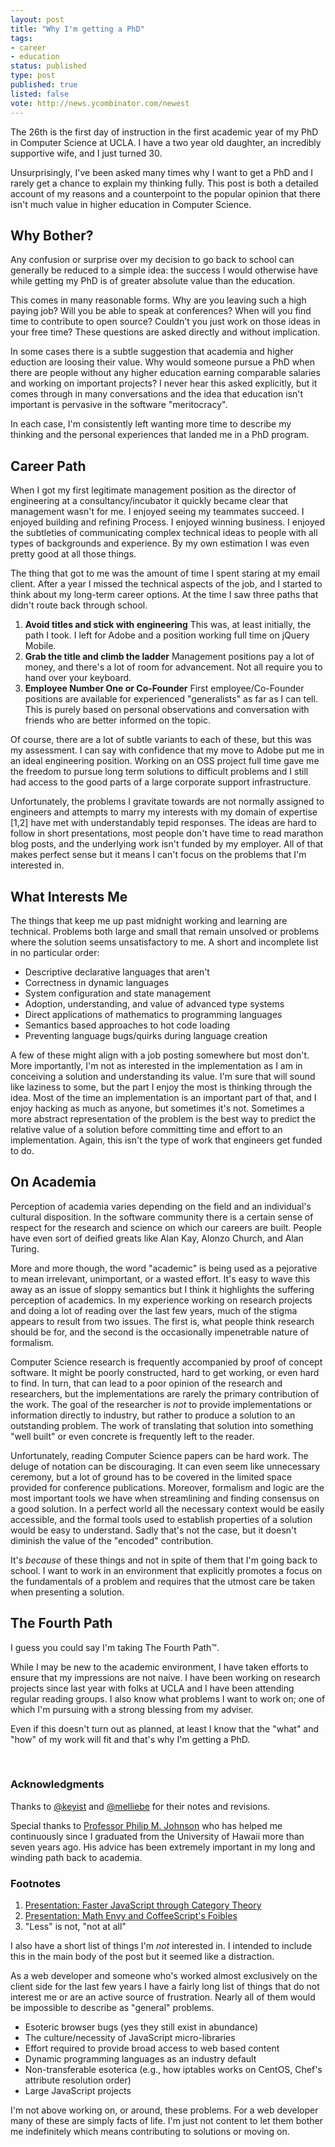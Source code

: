```yaml
---
layout: post
title: "Why I'm getting a PhD"
tags:
- career
- education
status: published
type: post
published: true
listed: false
vote: http://news.ycombinator.com/newest
---
```


The 26th is the first day of instruction in the first academic year of my PhD in Computer Science at UCLA. I have a two year old daughter, an incredibly supportive wife, and I just turned 30.

Unsurprisingly, I've been asked many times why I want to get a PhD and I rarely get a chance to explain my thinking fully. This post is both a detailed account of my reasons and a counterpoint to the popular opinion that there isn't much value in higher education in Computer Science.

## Why Bother?

Any confusion or surprise over my decision to go back to school can generally be reduced to a simple idea: the success I would otherwise have while getting my PhD is of greater absolute value than the education.

This comes in many reasonable forms. Why are you leaving such a high paying job? Will you be able to speak at conferences? When will you find time to contribute to open source? Couldn't you just work on those ideas in your free time? These questions are asked directly and without implication.

In some cases there is a subtle suggestion that academia and higher eduction are loosing their value. Why would someone pursue a PhD when there are people without any higher education earning comparable salaries and working on important projects? I never hear this asked explicitly, but it comes through in many conversations and the idea that education isn't important is pervasive in the software "meritocracy".

In each case, I'm consistently left wanting more time to describe my thinking and the personal experiences that landed me in a PhD program.

## Career Path

When I got my first legitimate management position as the director of engineering at a consultancy/incubator it quickly became clear that management wasn't for me. I enjoyed seeing my teammates succeed. I enjoyed building and refining Process. I enjoyed winning business. I enjoyed the subtleties of communicating complex technical ideas to people with all types of backgrounds and experience. By my own estimation I was even pretty good at all those things.

The thing that got to me was the amount of time I spent staring at my email client. After a year I missed the technical aspects of the job, and I started to think about my long-term career options. At the time I saw three paths that didn't route back through school.

1. **Avoid titles and stick with engineering** This was, at least initially, the path I took. I left for Adobe and a position working full time on jQuery Mobile.
2. **Grab the title and climb the ladder** Management positions pay a lot of money, and there's a lot of room for advancement. Not all require you to hand over your keyboard.
3. **Employee Number One or Co-Founder** First employee/Co-Founder positions are available for experienced "generalists" as far as I can tell. This is purely based on personal observations and conversation with friends who are better informed on the topic.

Of course, there are a lot of subtle variants to each of these, but this was my assessment. I can say with confidence that my move to Adobe put me in an ideal engineering position. Working on an OSS project full time gave me the freedom to pursue long term solutions to difficult problems and I still had access to the good parts of a large corporate support infrastructure.

Unfortunately, the problems I gravitate towards are not normally assigned to engineers and attempts to marry my interests with my domain of expertise [1,2] have met with understandably tepid responses. The ideas are hard to follow in short presentations, most people don't have time to read marathon blog posts, and the underlying work isn't funded by my employer. All of that makes perfect sense but it means I can't focus on the problems that I'm interested in.

## What Interests Me

The things that keep me up past midnight working and learning are technical. Problems both large and small that remain unsolved or problems where the solution seems unsatisfactory to me. A short and incomplete list in no particular order:

* Descriptive declarative languages that aren't
* Correctness in dynamic languages
* System configuration and state management
* Adoption, understanding, and value of advanced type systems
* Direct applications of mathematics to programming languages
* Semantics based approaches to hot code loading
* Preventing language bugs/quirks during language creation

A few of these might align with a job posting somewhere but most don't. More importantly, I'm not as interested in the implementation as I am in conceiving a solution and understanding its value. I'm sure that will sound like laziness to some, but the part I enjoy the most is thinking through the idea. Most of the time an implementation is an important part of that, and I enjoy hacking as much as anyone, but sometimes it's not. Sometimes a more abstract representation of the problem is the best way to predict the relative value of a solution before committing time and effort to an implementation. Again, this isn't the type of work that engineers get funded to do.

## On Academia

Perception of academia varies depending on the field and an individual's cultural disposition. In the software community there is a certain sense of respect for the research and science on which our careers are built. People have even sort of deified greats like Alan Kay, Alonzo Church, and Alan Turing.

More and more though, the word "academic" is being used as a pejorative to mean irrelevant, unimportant, or a wasted effort. It's easy to wave this away as an issue of sloppy semantics but I think it highlights the suffering perception of academics. In my experience working on research projects and doing a lot of reading over the last few years, much of the stigma appears to result from two issues. The first is, what people think research should be for, and the second is the occasionally impenetrable nature of formalism.

Computer Science research is frequently accompanied by proof of concept software. It might be poorly constructed, hard to get working, or even hard to find. In turn, that can lead to a poor opinion of the research and researchers, but the implementations are rarely the primary contribution of the work. The goal of the researcher is *not* to provide implementations or information directly to industry, but rather to produce a solution to an outstanding problem. The work of translating that solution into something "well built" or even concrete is frequently left to the reader.

Unfortunately, reading Computer Science papers can be hard work. The deluge of notation can be discouraging. It can even seem like unnecessary ceremony, but a lot of ground has to be covered in the limited space provided for conference publications. Moreover, formalism and logic are the most important tools we have when streamlining and finding consensus on a good solution. In a perfect world all the necessary context would be easily accessible, and the formal tools used to establish properties of a solution would be easy to understand. Sadly that's not the case, but it doesn't diminish the value of the "encoded" contribution.

It's *because* of these things and not in spite of them that I'm going back to school. I want to work in an environment that explicitly promotes a focus on the fundamentals of a problem and requires that the utmost care be taken when presenting a solution.

## The Fourth Path

I guess you could say I'm taking The Fourth Path™.

While I may be new to the academic environment, I have taken efforts to ensure that my impressions are not naive. I have been working on research projects since last year with folks at UCLA and I have been attending regular reading groups. I also know what problems I want to work on; one of which I'm pursuing with a strong blessing from my adviser.

Even if this doesn't turn out as planned, at least I know that the "what" and "how" of my work will fit and that's why I'm getting a PhD.

<br/>

### Acknowledgments

Thanks to [@keyist](https://twitter.com/keyist) and [@melliebe](https://twitter.com/melliebe) for their notes and revisions.

Special thanks to [Professor Philip M. Johnson](
http://philipmjohnson.wordpress.com/) who has helped me continuously since I graduated from the University of Hawaii more than seven years ago. His advice has been extremely important in my long and winding path back to academia.

### Footnotes

1. [Presentation: Faster JavaScript through Category Theory](/2013/08/29/presentation-faster-javascript-through-category-theory/)
2. [Presentation: Math Envy and CoffeeScript's Foibles](/2013/07/19/presentation-math-envy-and-coffeescripts-foibles/)
3. "Less" is not, "not at all"

I also have a short list of things I'm *not* interested in. I intended to include this in the main body of the post but it seemed like a distraction.

As a web developer and someone who's worked almost exclusively on the client side for the last few years I have a fairly long list of things that do not interest me or are an active source of frustration. Nearly all of them would be impossible to describe as "general" problems.

* Esoteric browser bugs (yes they still exist in abundance)
* The culture/necessity of JavaScript micro-libraries
* Effort required to provide broad access to web based content
* Dynamic programming languages as an industry default
* Non-transferable esoterica (e.g., how iptables works on CentOS, Chef's attribute resolution order)
* Large JavaScript projects

I'm not above working on, or around, these problems. For a web developer many of these are simply facts of life. I'm just not content to let them bother me indefinitely which means contributing to solutions or moving on.
